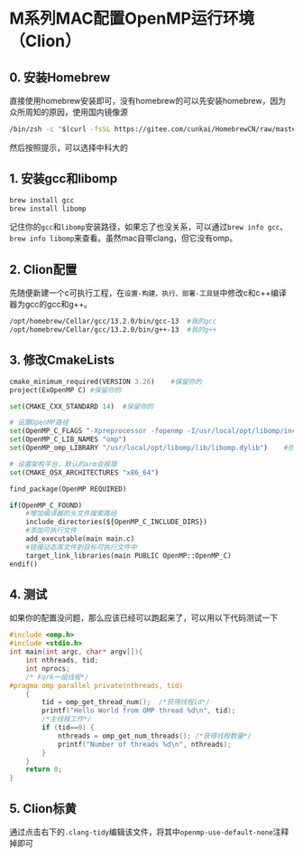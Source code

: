 # M系列MAC配置OpenMP运行环境（Clion）

## 0. 安装Homebrew

直接使用homebrew安装即可，没有homebrew的可以先安装homebrew，因为众所周知的原因，使用国内镜像源

```bash
/bin/zsh -c "$(curl -fsSL https://gitee.com/cunkai/HomebrewCN/raw/master/Homebrew.sh)"
```

然后按照提示，可以选择中科大的

## 1. 安装gcc和libomp

```bash
brew install gcc
brew install libomp
```

记住你的`gcc`和`libomp`安装路径，如果忘了也没关系，可以通过`brew info gcc`、`brew info libomp`来查看。虽然mac自带clang，但它没有omp。

## 2. Clion配置

先随便新建一个c可执行工程，在`设置-构建、执行、部署-工具链`中修改c和c++编译器为gcc的gcc和g++。

```bash
/opt/homebrew/Cellar/gcc/13.2.0/bin/gcc-13	#我的gcc
/opt/homebrew/Cellar/gcc/13.2.0/bin/g++-13	#我的g++
```

## 3. 修改CmakeLists

```python
cmake_minimum_required(VERSION 3.26)	#保留你的
project(ExOpenMP C)	#保留你的

set(CMAKE_CXX_STANDARD 14)	#保留你的

# 设置OpenMP路径
set(OpenMP_C_FLAGS "-Xpreprocessor -fopenmp -I/usr/local/opt/libomp/include")	#你的libomp/include	如果是按步骤来的，那不需要改
set(OpenMP_C_LIB_NAMES "omp")
set(OpenMP_omp_LIBRARY "/usr/local/opt/libomp/lib/libomp.dylib")	#你的libomp.dylib 如果是按步骤来的，那不需要改

# 设置架构平台，默认的arm会报错
set(CMAKE_OSX_ARCHITECTURES "x86_64")

find_package(OpenMP REQUIRED)

if(OpenMP_C_FOUND)
    #增加编译器的头文件搜索路经
    include_directories(${OpenMP_C_INCLUDE_DIRS})
    #添加可执行文件
    add_executable(main main.c)
    #链接动态库文件到目标可执行文件中
    target_link_libraries(main PUBLIC OpenMP::OpenMP_C)
endif()
```

## 4. 测试

如果你的配置没问题，那么应该已经可以跑起来了，可以用以下代码测试一下

```c
#include <omp.h>
#include <stdio.h>
int main(int argc, char* argv[]){
    int nthreads, tid;
    int nprocs;
    /* Fork一组线程*/
#pragma omp parallel private(nthreads, tid)
    {
        tid = omp_get_thread_num();  /*获得线程id*/
        printf("Hello World from OMP thread %d\n", tid);
        /*主线程工作*/
        if (tid==0) {
            nthreads = omp_get_num_threads(); /*获得线程数量*/
            printf("Number of threads %d\n", nthreads);
        }
    }
    return 0;
}
```

## 5. Clion标黄

通过点击右下的`.clang-tidy`编辑该文件，将其中`openmp-use-default-none`注释掉即可